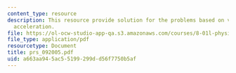 ```yaml
---
content_type: resource
description: This resource provide solution for the problems based on velocity and
  acceleration.
file: https://ol-ocw-studio-app-qa.s3.amazonaws.com/courses/8-01l-physics-i-classical-mechanics-fall-2005/a663aa945ac55199299dd56f7750b5af_prs_092005.pdf
file_type: application/pdf
resourcetype: Document
title: prs_092005.pdf
uid: a663aa94-5ac5-5199-299d-d56f7750b5af
---
```

